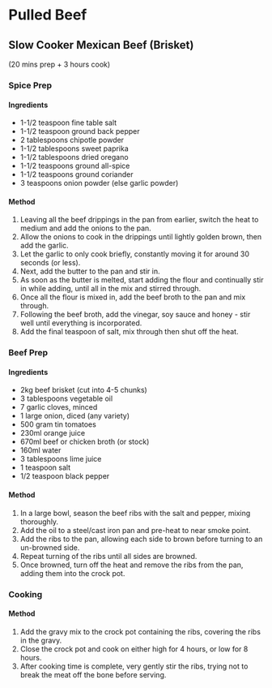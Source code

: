 # Pulled Beef

## Slow Cooker Mexican Beef (Brisket)

(20 mins prep + 3 hours cook)

### Spice Prep

#### Ingredients

* 1-1/2 teaspoon fine table salt
* 1-1/2 teaspoon ground back pepper
* 2 tablespoons chipotle powder
* 1-1/2 tablespoons sweet paprika
* 1-1/2 tablespoons dried oregano
* 1-1/2 teaspoons ground all-spice
* 1-1/2 teaspoons ground coriander
* 3 teaspoons onion powder (else garlic powder)

#### Method

1. Leaving all the beef drippings in the pan from earlier, switch the heat to medium and add the onions to the pan.
1. Allow the onions to cook in the drippings until lightly golden brown, then add the garlic.
1. Let the garlic to only cook briefly, constantly moving it for around 30 seconds (or less).
1. Next, add the butter to the pan and stir in.
1. As soon as the butter is melted, start adding the flour and continually stir in while adding, until all in the mix and stirred through.
1. Once all the flour is mixed in, add the beef broth to the pan and mix through.
1. Following the beef broth, add the vinegar, soy sauce and honey - stir well until everything is incorporated.
1. Add the final teaspoon of salt, mix through then shut off the heat.

### Beef Prep

#### Ingredients

* 2kg beef brisket (cut into 4-5 chunks)
* 3 tablespoons vegetable oil
* 7 garlic cloves, minced
* 1 large onion, diced (any variety)
* 500 gram tin tomatoes
* 230ml orange juice
* 670ml beef or chicken broth (or stock)
* 160ml water
* 3 tablespoons lime juice
* 1 teaspoon salt
* 1/2 teaspoon black pepper

#### Method

1. In a large bowl, season the beef ribs with the salt and pepper, mixing thoroughly.
1. Add the oil to a steel/cast iron pan and pre-heat to near smoke point.
1. Add the ribs to the pan, allowing each side to brown before turning to an un-browned side.
1. Repeat turning of the ribs until all sides are browned.
1. Once browned, turn off the heat and remove the ribs from the pan, adding them into the crock pot.

### Cooking

#### Method

1. Add the gravy mix to the crock pot containing the ribs, covering the ribs in the gravy.
1. Close the crock pot and cook on either high for 4 hours, or low for 8 hours.
1. After cooking time is complete, very gently stir the ribs, trying not to break the meat off the bone before serving.
